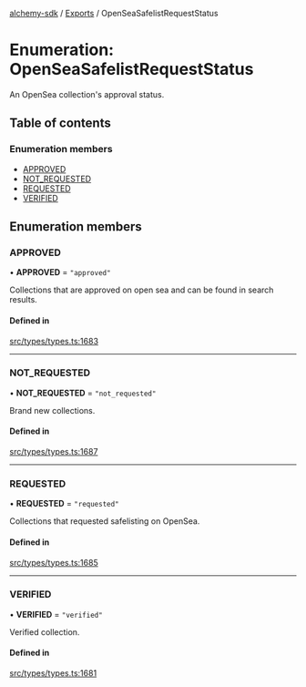 [alchemy-sdk](../README.md) / [Exports](../modules.md) / OpenSeaSafelistRequestStatus

# Enumeration: OpenSeaSafelistRequestStatus

An OpenSea collection's approval status.

## Table of contents

### Enumeration members

- [APPROVED](OpenSeaSafelistRequestStatus.md#approved)
- [NOT\_REQUESTED](OpenSeaSafelistRequestStatus.md#not_requested)
- [REQUESTED](OpenSeaSafelistRequestStatus.md#requested)
- [VERIFIED](OpenSeaSafelistRequestStatus.md#verified)

## Enumeration members

### APPROVED

• **APPROVED** = `"approved"`

Collections that are approved on open sea and can be found in search results.

#### Defined in

[src/types/types.ts:1683](https://github.com/alchemyplatform/alchemy-sdk-js/blob/5fad342/src/types/types.ts#L1683)

___

### NOT\_REQUESTED

• **NOT\_REQUESTED** = `"not_requested"`

Brand new collections.

#### Defined in

[src/types/types.ts:1687](https://github.com/alchemyplatform/alchemy-sdk-js/blob/5fad342/src/types/types.ts#L1687)

___

### REQUESTED

• **REQUESTED** = `"requested"`

Collections that requested safelisting on OpenSea.

#### Defined in

[src/types/types.ts:1685](https://github.com/alchemyplatform/alchemy-sdk-js/blob/5fad342/src/types/types.ts#L1685)

___

### VERIFIED

• **VERIFIED** = `"verified"`

Verified collection.

#### Defined in

[src/types/types.ts:1681](https://github.com/alchemyplatform/alchemy-sdk-js/blob/5fad342/src/types/types.ts#L1681)
